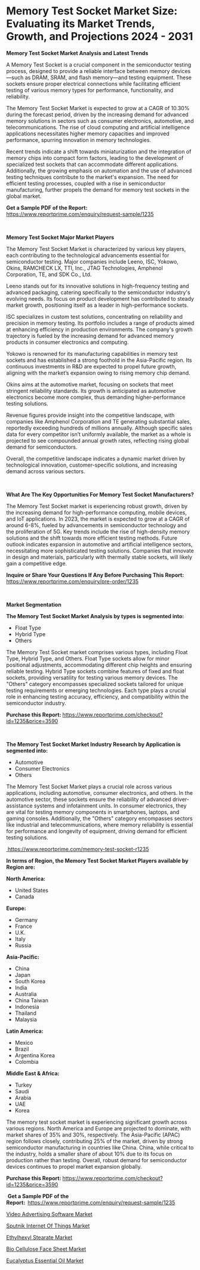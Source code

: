 <p><h1>Memory Test Socket Market Size: Evaluating its Market Trends, Growth, and Projections 2024 - 2031</h1></p><p><strong>Memory Test Socket Market Analysis and Latest Trends</strong></p>
<p><p>A Memory Test Socket is a crucial component in the semiconductor testing process, designed to provide a reliable interface between memory devices—such as DRAM, SRAM, and flash memory—and testing equipment. These sockets ensure proper electrical connections while facilitating efficient testing of various memory types for performance, functionality, and reliability. </p><p>The Memory Test Socket Market is expected to grow at a CAGR of 10.30% during the forecast period, driven by the increasing demand for advanced memory solutions in sectors such as consumer electronics, automotive, and telecommunications. The rise of cloud computing and artificial intelligence applications necessitates higher memory capacities and improved performance, spurring innovation in memory technologies.</p><p>Recent trends indicate a shift towards miniaturization and the integration of memory chips into compact form factors, leading to the development of specialized test sockets that can accommodate different applications. Additionally, the growing emphasis on automation and the use of advanced testing techniques contribute to the market's expansion. The need for efficient testing processes, coupled with a rise in semiconductor manufacturing, further propels the demand for memory test sockets in the global market.</p></p>
<p><strong>Get a Sample PDF of the Report:&nbsp;</strong> <a href="https://www.reportprime.com/enquiry/request-sample/1235">https://www.reportprime.com/enquiry/request-sample/1235</a></p>
<p>&nbsp;</p>
<p><strong>Memory Test Socket Major Market Players</strong></p>
<p><p>The Memory Test Socket Market is characterized by various key players, each contributing to the technological advancements essential for semiconductor testing. Major companies include Leeno, ISC, Yokowo, Okins, RAMCHECK LX, TTI, Inc., JTAG Technologies, Amphenol Corporation, TE, and SDK Co., Ltd. </p><p>Leeno stands out for its innovative solutions in high-frequency testing and advanced packaging, catering specifically to the semiconductor industry's evolving needs. Its focus on product development has contributed to steady market growth, positioning itself as a leader in high-performance sockets.</p><p>ISC specializes in custom test solutions, concentrating on reliability and precision in memory testing. Its portfolio includes a range of products aimed at enhancing efficiency in production environments. The company's growth trajectory is fueled by the increasing demand for advanced memory products in consumer electronics and computing.</p><p>Yokowo is renowned for its manufacturing capabilities in memory test sockets and has established a strong foothold in the Asia-Pacific region. Its continuous investments in R&D are expected to propel future growth, aligning with the market’s expansion owing to rising memory chip demand.</p><p>Okins aims at the automotive market, focusing on sockets that meet stringent reliability standards. Its growth is anticipated as automotive electronics become more complex, thus demanding higher-performance testing solutions.</p><p>Revenue figures provide insight into the competitive landscape, with companies like Amphenol Corporation and TE generating substantial sales, reportedly exceeding hundreds of millions annually. Although specific sales data for every competitor isn’t uniformly available, the market as a whole is projected to see compounded annual growth rates, reflecting rising global demand for semiconductors.</p><p>Overall, the competitive landscape indicates a dynamic market driven by technological innovation, customer-specific solutions, and increasing demand across various sectors.</p></p>
<p>&nbsp;</p>
<p><strong>What Are The Key Opportunities For Memory Test Socket Manufacturers?</strong></p>
<p><p>The Memory Test Socket market is experiencing robust growth, driven by the increasing demand for high-performance computing, mobile devices, and IoT applications. In 2023, the market is expected to grow at a CAGR of around 6-8%, fueled by advancements in semiconductor technology and the proliferation of 5G. Key trends include the rise of high-density memory solutions and the shift towards more efficient testing methods. Future outlook indicates expansion in automotive and artificial intelligence sectors, necessitating more sophisticated testing solutions. Companies that innovate in design and materials, particularly with thermally stable sockets, will likely gain a competitive edge.</p></p>
<p><strong>Inquire or Share Your Questions If Any Before Purchasing This Report:</strong> <a href="https://www.reportprime.com/enquiry/pre-order/1235">https://www.reportprime.com/enquiry/pre-order/1235</a></p>
<p>&nbsp;</p>
<p><strong>Market Segmentation</strong></p>
<p><strong>The Memory Test Socket Market Analysis by types is segmented into:</strong></p>
<p><ul><li>Float Type</li><li>Hybrid Type</li><li>Others</li></ul></p>
<p><p>The Memory Test Socket market comprises various types, including Float Type, Hybrid Type, and Others. Float Type sockets allow for minor positional adjustments, accommodating different chip heights and ensuring reliable testing. Hybrid Type sockets combine features of fixed and float sockets, providing versatility for testing various memory devices. The "Others" category encompasses specialized sockets tailored for unique testing requirements or emerging technologies. Each type plays a crucial role in enhancing testing accuracy, efficiency, and compatibility within the semiconductor industry.</p></p>
<p><strong>Purchase this Report:&nbsp;</strong><a href="https://www.reportprime.com/checkout?id=1235&price=3590">https://www.reportprime.com/checkout?id=1235&price=3590</a></p>
<p>&nbsp;</p>
<p><strong>The Memory Test Socket Market Industry Research by Application is segmented into:</strong></p>
<p><ul><li>Automotive</li><li>Consumer Electronics</li><li>Others</li></ul></p>
<p><p>The Memory Test Socket Market plays a crucial role across various applications, including automotive, consumer electronics, and others. In the automotive sector, these sockets ensure the reliability of advanced driver-assistance systems and infotainment units. In consumer electronics, they are vital for testing memory components in smartphones, laptops, and gaming consoles. Additionally, the "Others" category encompasses sectors like industrial and telecommunications, where memory reliability is essential for performance and longevity of equipment, driving demand for efficient testing solutions.</p></p>
<p><a href="https://www.reportprime.com/memory-test-socket-r1235">&nbsp;https://www.reportprime.com/memory-test-socket-r1235</a></p>
<p><strong>In terms of Region, the Memory Test Socket Market Players available by Region are:</strong></p>
<p>
    <p> <strong> North America: </strong>
        <ul>
            <li>United States</li>
            <li>Canada</li>
        </ul>
        </p> 
    <p> <strong> Europe: </strong>
        <ul>
            <li>Germany</li>
            <li>France</li>
            <li>U.K.</li>
            <li>Italy</li>
            <li>Russia</li>
        </ul>
        </p> 
    <p> <strong> Asia-Pacific: </strong>
        <ul>
            <li>China</li>
            <li>Japan</li>
            <li>South Korea</li>
            <li>India</li>
            <li>Australia</li>
            <li>China Taiwan</li>
            <li>Indonesia</li>
            <li>Thailand</li>
            <li>Malaysia</li>
        </ul>
        </p> 
    <p> <strong> Latin America: </strong>
        <ul>
            <li>Mexico</li>
            <li>Brazil</li>
            <li>Argentina Korea</li>
            <li>Colombia</li>
        </ul>
        </p> 
    <p> <strong> Middle East & Africa: </strong>
        <ul>
            <li>Turkey</li>
            <li>Saudi</li>
            <li>Arabia</li>
            <li>UAE</li>
            <li>Korea</li>
        </ul>
    </p>
    </p>
<p><p>The memory test socket market is experiencing significant growth across various regions. North America and Europe are projected to dominate, with market shares of 35% and 30%, respectively. The Asia-Pacific (APAC) region follows closely, contributing 25% of the market, driven by strong semiconductor manufacturing in countries like China. China, while critical to the industry, holds a smaller share of about 10% due to its focus on production rather than testing. Overall, robust demand for semiconductor devices continues to propel market expansion globally.</p></p>
<p><strong>Purchase this Report: </strong><a href="https://www.reportprime.com/checkout?id=1235&price=3590">https://www.reportprime.com/checkout?id=1235&price=3590</a></p>
<p>&nbsp;<strong>Get a Sample PDF of the Report:&nbsp;&nbsp;</strong><a href="https://www.reportprime.com/enquiry/request-sample/1235">https://www.reportprime.com/enquiry/request-sample/1235</a></p>
<p><strong></strong></p>
<p><p><a href="https://medium.com/@jeniw10236654655/video-advertising-software-market-outlook-and-forecast-from-2024-to-2031-78ec00107637">Video Advertising Software Market</a></p><p><a href="https://issuu.com/reportprime-2/docs/sputnik-internet-of-things-market-s_ce1b144e1bee89">Sputnik Internet Of Things Market</a></p><p><a href="https://www.linkedin.com/pulse/ethylhexyl-stearate-market-global-insights-regional-analysis-aqtlf?trackingId=B%2B2RhgJnRmGg8hojamOY3w%3D%3D">Ethylhexyl Stearate Market</a></p><p><a href="https://issuu.com/reportprime-2/docs/bio-cellulose-face-sheet-market-siz_8fc29e46de6f8a">Bio Cellulose Face Sheet Market</a></p><p><a href="https://www.linkedin.com/pulse/strategic-insights-global-eucalyptus-essential-oil-market-olrue?trackingId=HolV8C2rRBK1OYfkl%2B4zsA%3D%3D">Eucalyptus Essential Oil Market</a></p></p>